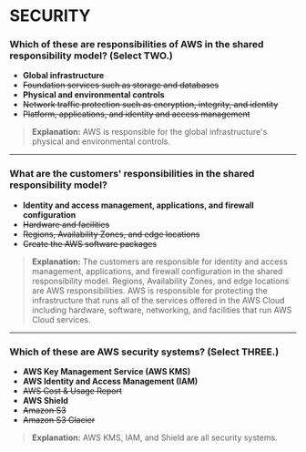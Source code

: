 # SECURITY

### Which of these are responsibilities of AWS in the shared responsibility model? (Select TWO.)

- **Global infrastructure**
- ~~Foundation services such as storage and databases~~
- **Physical and environmental controls**
- ~~Network traffic protection such as encryption, integrity, and identity~~
- ~~Platform, applications, and identity and access management~~

> **Explanation:**
> AWS is responsible for the global infrastructure's physical and environmental controls.

---

### What are the customers' responsibilities in the shared responsibility model?

- **Identity and access management, applications, and firewall configuration**
- ~~Hardware and facilities~~
- ~~Regions, Availability Zones, and edge locations~~
- ~~Create the AWS software packages~~

> **Explanation:**
> The customers are responsible for identity and access management, applications, and firewall configuration in the shared responsibility model. Regions, Availability Zones, and edge locations are AWS responsibilities. AWS is responsible for protecting the infrastructure that runs all of the services offered in the AWS Cloud including hardware, software, networking, and facilities that run AWS Cloud services.

---

### Which of these are AWS security systems? (Select THREE.)

- **AWS Key Management Service (AWS KMS)**
- **AWS Identity and Access Management (IAM)**
- ~~AWS Cost & Usage Report~~
- **AWS Shield**
- ~~Amazon S3~~
- ~~Amazon S3 Glacier~~

> **Explanation:**
> AWS KMS, IAM, and Shield are all security systems.
